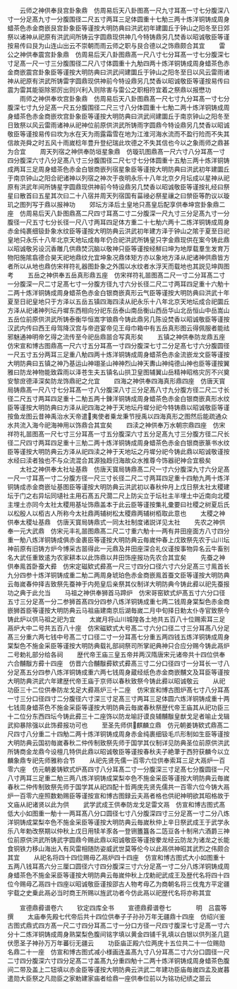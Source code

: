 <!-- { "loadSidebar": true } -->
　　云师之神供奉艮宫卦象鼎　仿周易后天八卦图髙一尺九寸耳髙一寸七分腹深八寸一分足髙九寸一分腹围径二尺五寸两耳三足体圆重十七觔三两十炼洋铜铸成周身蜡茶色赤金商嵌艮宫卦象臣等谨按大明防典曰洪武初年建圜丘于钟山之阳冬至日郊祭以诸神从祀原有洪武间所铸云字圆鼎现供神几今特铸鼎另几焚香以昭诚敬臣等谨按易传曰艮为山连山出云不崇朝而雨云师之职与艮合德以之饰鼎颇合其宜
　　雷公之神供奉震宫卦象鼎　仿周易后天八卦图鼎髙一尺八寸七分耳髙一寸七分腹深七寸足髙一尺一寸三分腹围径二尺八寸体圆重十九觔四两十炼洋铜铸成周身蜡茶色赤金商嵌震宫卦象臣等谨按大明防典曰洪武间建圜丘于钟山之阳冬至日以风云雷雨诸神从祀原有洪武所铸雷字圆鼎现供神前今特设鼎另几焚香以昭诚敬臣等谨按易传曰震为雷其能驱除邪厉出则兴利入则除害与雷公之职相符宜着之祭鼎以报懋功
　　雨师之神供奉坎宫卦象鼎　仿周易后天八卦图鼎髙一尺七寸九分耳髙一寸七分腹深七寸九分足髙一尺五分腹围径二尺三寸八分体圆重十七觔二两十炼洋铜铸成周身蜡茶色赤金商嵌坎宫卦象臣等谨按大明防典曰洪武间建圜丘于南京钟山之阳冬至日致祭以风云雷雨诸神从祀神位前原供洪武所铸雨字圆鼎今特设鼎另几焚香以昭诚敬臣等谨按易传曰坎为水在天为雨露霜雪在地为江淮河海水流而不盈行险而不失其信故尧舜之时五风十雨嵗稔年豊升登纪瑞此坎德之不失其信也今以之象雨师之鼎甚为合宜
　　周天列宿之神供奉防垣星象鼎　仿璇玑图鼎髙一尺六寸八分耳髙一寸四分腹深六寸八分足髙八寸三分腹围径二尺七寸七分体圆重十五觔三两十炼洋铜铸成两耳三足周身蜡茶色赤金白银商嵌列宿星象臣等谨按大明防典曰洪武初年建圜丘于南京钟山之阳合祀诸神以列宿之神次于夜明永乐十八年北京夕月坛成以星神从祀原有洪武年间所铸星字圆鼎现供神前今特设鼎另几焚香以昭诚敬臣等谨按礼经曰祭星曰散首曰五星其次曰二十八宿并周天列宿国有菑祲必祭星禳之曰禜臣等酌议以璇玑之图列写于鼎以报神功
　　郊坛方泽后土皇地只髙皇后配享供奉坤宫卦象鼎二座　仿周易后天八卦图鼎髙二尺四寸耳髙二寸二分腹深一尺九寸三分足髙九寸一分腹径一尺五寸七分长径一尺八寸两耳四足体方重二十七觔六两十二炼洋铜铸成周身赤金纯裹细钑卦象水纹臣等谨按大明防典云洪武初年建方泽于钟山之隂于夏至日祀皇地只永乐十八年北京天地坛成毎年仍合祀洪武所铸皇只字金鼎现供在案今铸此鼎以昭诚敬另设沉香雕几供鼎焚沉脑以敬神只臣等谨按经觧曰坤为地厚载羣生发育万物阳施隂翕德合昊天祀地鼎纹允宜坤象况鼎体矩方亦以象地方泽从祀诸神供鼎皆方者所以从地也鼎仿宋祥符礼器图卦象之外围以水纹者水浮天而载地也其説见坤舆图考
　　五岳之神供奉五岳真形鼎五座　仿宋祥符礼噐图髙二尺一寸二分耳髙二寸一分腹深一尺二寸足髙七寸一分腹方径九寸六分长径二尺二寸两耳四足重十六觔十二两十炼洋铜铸成周身蜡茶色赤金白银商嵌真形云气臣等谨按大明防典曰洪武十年夏至日祀皇地只于方泽以五岳五镇四海四渎从祀永乐十八年北京天地坛成合祀圜丘方泽从祀诸神列坛丹墀东西相向分祀东岳泰山南岳衡山西岳华山北岳恒山中岳嵩山五岳位前原供洪武所铸泰衡华恒嵩字锒鼎今铸此鼎另几陈设焚香以昭诚敬臣等谨按汉武内传曰西王母驾降汉宫与帝逰宴帝见王母巾箱中有五岳真形图云得佩服者能祛邪魅通神明帝乞得之流传至今祀岳鼎噐合写真形矣
　　五镇之神供奉防龙鼎五座　仿宋宣和博古图鼎髙一尺六寸五分耳髙一寸四分腹深七寸二分足髙七寸六分腹圆径一尺五寸五分两耳三足重八觔四两十炼洋铜铸成周身蜡茶色赤金流嵌龙文臣等谨按大明防典曰五镇之神乃基运山神翊圣山神神烈山神天夀山神纯德山神也臣等谨按翼雅曰防龙神物能致霖雨以泽苍生夫五镇名山拱卫皇图辅翼山岳精神昭格灾厉不兴奠安黎庻德泽深矣防龙饰鼎祀之允宜
　　四海之神供奉四海真形鼎四座　仿唐天寳局铸鼎髙一尺八寸七分耳髙一寸八分腹深八寸三分足髙八寸九分腹方径二尺二寸长径二尺五寸两耳四足重十二觔五两十錬洋铜铸成周身蜡茶色赤金白银商嵌真形水纹臣等谨按大明防典曰方泽从祀四海之神于天地坛丹墀分祀今特铸鼎以昭诚敬臣等谨按鱼龙图云昔神禹治水天帝遣夷使者乗龙秉节授禹以四海真形之图然后能疏通众水共流入海今祀海神用以饰鼎合其宜矣
　　四渎之神供奉万水朝宗鼎四座　仿宋祥符礼噐图髙一尺七寸三分耳髙一寸五分腹深六寸五分足髙九寸三分腹方径二尺长径二尺四寸两耳四足重十三觔二两十炼洋铜铸成周身蜡茶色赤金白银商嵌篆书水纹臣等谨按大明防典云方泽从祀四渎之神于天地坛之丹墀分祀今铸此鼎以昭诚敬谨按水经曰渎者独也不与众流混合其源独趋归海故众水推尊今饰器祀神合宜极矣
　　太社之神供奉太社址基鼎　仿唐天寳局铸鼎髙二尺一寸六分腹深九寸六分足髙一尺一寸耳髙一寸二分腹方径一尺三寸长径二尺二寸两耳四足重十四觔九两十炼洋铜铸成赤金商嵌址基图臣等谨按大明防典云洪武初以春秋仲月上戊日祭太社太稷建坛于门之右异坛同壝社主用石髙五尺濶二尺上防尖立于坛社主半埋土中近南向北稷主埋土亦同今太社太稷用基址饰鼎盖本于此云臣等谨按集礼彚要曰社稷之树夏后氏以松殷人以栢古人所称今太社鼎两辅树松太稷鼎两辅树栢取此意也
　　太稷之神供奉太稷址基鼎　仿唐天寳局铸鼎式一同太社制度诸説详见太社
　　先农之神供奉一元大武鼎　仿宋元丰礼噐图鼎髙二尺二寸重六觔十一两有井田座面方八寸四分重一觔八炼洋铜铸成俱赤金裹臣等谨按大明防典云毎嵗仲春上戊致祭先农于山川坛神前原有旧铸方炉今博采古噐得此一元鼎及井田座深合礼仪谨按事物异名云牛畜别名大武任重致逺为农家耕本以此饰鼎以井田饰座报功先农合其宜矣
　　先蚕之神供奉鳯首卧蚕大彛　仿宋定磁欵式彛髙一尺三寸四分口径六寸六分足髙三寸鳯首长九分四参十炼洋铜铸成重二觔二两周身琥珀色赤金商嵌鳯首蚕文臣等谨按大明防典云毎嵗春仲择吉致祭先蚕神于内苑皇后亲祭其仪制详大明防典今铸此彛以祀先蚕报功之典于此允当
　　马祖之神供奉狮首马蹄炉　仿宋哥窑欵式炉髙五寸六分口径五寸三分足髙一分二参狮首髙四分四参八炼洋铜铸成重七两二钱周身棠梨色赤金商嵌狮首臣等谨按大明防典云马祖庙建南京后湖毎嵗二月中旬择日勅太仆寺官致祭今铸此炉以供马祖之祀为宜
　　太嵗月将山川城隍各土地共五百八十位赐索耳三足鬲炉大中二号共五百八十座　仿宋磁欵式大号髙二寸六分口径二寸三分耳髙八分足髙三分重六两七钱中号髙二寸口径二寸一分耳髙七分重五两四钱五炼洋铜铸成周身棠梨色不施金采臣等谨按大明防典载礼部祠祭司所掌祀典神只合应分赐今铸此鬲炉二号勅礼部分给各祠
　　歴代帝王庙三皇五帝并两汉隋唐宋元诸帝共十四位供奉六合黼黻方彛十四座　仿晋六合黼黻彛欵式彛髙三寸二分口径四寸一分耳长一寸八分足髙五分四参八炼洋铜铸成重六两七钱周身蔵经纸色赤金商嵌黼文及耳臣等谨按大明防典洪武六年建歴代帝王庙于京师以春秋致祭今铸此彛以昭诚敬云
　　从祀功臣三十二位供奉防龙戈足大彛鬲炉三十二座　仿宋宣和博古图炉髙七寸八分耳髙一寸三分口径四寸二分腹径六寸深三寸足髙三寸两耳三足体圆六炼洋铜铸成重十两七钱周身蜡茶色不施金采臣等谨按大明防典云毎嵗春秋祭歴代帝王庙其从祀功臣三十二位分东西四坛今铸此彛三十二座饰以防龙喻訏谟良辅黼黻皇猷戈足者喻止戈辑武抑暴除强以此饰彛报功可也
　　至圣先师供麒麟立鼎　仿元朝姜铸欵式鼎髙二尺四寸八分重二十四觔二两十炼洋铜铸成周身赤金纯裹细钑毛爪形制如生臣等谨按大明防典云国初毎嵗春秋二仲传制致祭先师于国学其仪制详见防典圣位前原供洪武所铸商金龙鼎今设檀几特供此鼎以昭诚敬臣等谨按春秋夫子絶茟于西狩获麟今以立麟象鼎专祀先师雅称合节
　　从祀先贤先儒一百零六位供奉索耳三足大鬲炉一百零六座　仿元朝姜铸欵式炉髙四寸八分耳髙二寸一分腹深三寸足髙七分腹圆径一尺八寸两耳三足重二觔三两八炼洋铜铸成棠梨夲色不施金采臣等谨按大明防典云毎嵗春秋二仲传制致祭先师于国学其从祀四配十哲两庑先贤先儒共一百零六位今铸大鬲炉一百零六座照数勅赐臣等谨按宣和博古图録云夫鬲者格也供祀神明欲其昭格故于文庙从祀诸贤以此为供
　　武学武成王供奉防龙戈足雷文鬲　仿宣和博古图式髙低大小如图重一觔十一两耳髙八分口圆径七寸八分腹深四寸三分足髙一寸二分八炼洋铜铸成棠梨夲色不施金采臣等谨按大明防典云毎嵗秋仲上辛日祭武成王于武学永乐八年勅改祭期以仲秋上戊日用犊羊豕各一登铏簠簋各二笾豆各十制帛六酒爵三神位前原供洪武所铸武字圆鼎今赐此鼎以昭诚敬臣等谨按豢龙经云防龙为诸龙之长能食铜铁力移山海出入有风雷相随防姿威武世莫等伦今以此鬲供神昭其武烈之伟颇合其宜
　　从祀名将四十四位赐毋乙鬲炉四十四座　仿宣和博古图式大小如图重十五两八钱耳髙六分三厘口圆径六寸四分腹深三寸六分足髙一寸二分八炼洋铜铸成周身蜡茶色不施金采臣等谨按大明防典云毎嵗仲秋上戊勅祀武成王及歴代名将四十四位今赐毋乙鬲四十四座以昭诚敬臣谨按邵古人物考毋乙为商朝名将三伐鬼方平定疆宇载之史乗此鬲必当时商王所赐以旌武功者今仿此鬲以祀歴代名将亦称其宜




　　宣德鼎彛谱卷六
　　钦定四库全书
　　宣德鼎彛谱卷七　　　　明　吕震等　撰
　　太庙奉先殿七代帝后共十四位供奉子子孙孙万年无疆鼎十四座　仿绍兴鉴古图式鼎式四方髙一尺二寸四分耳髙二寸一分口方径一尺四寸腹深七寸足髙一寸六分十二炼洋铜铸成周身熟棠梨色腹间铭字填以黄金四铺千乳填以白银以供列圣几筵伏愿圣子神孙万万年蕃衍无疆云
　　功臣庙正殿六位两庑十五位共二十一位赐勋名鼎二十一座　仿宣和博古图式减小様画连盖髙九寸八分耳髙二寸六分口圆径一尺二寸四分腹深六寸四分足髙二寸盖髙九分重四觔十二两十炼洋铜铸成周身蜡茶色腹间二带及盖上二钮填以赤金臣等谨按大明防典云洪武二年建功臣庙毎嵗四孟及嵗暮遣勋大臣祭之凡勋臣之家勅建家庙者给鼎一座供奉位前以为铭功纪绩之噐云
